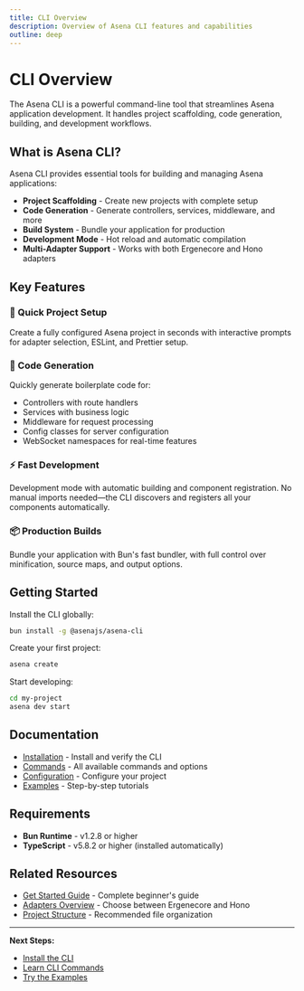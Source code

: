 ```yaml
---
title: CLI Overview
description: Overview of Asena CLI features and capabilities
outline: deep
---
```


# CLI Overview

The Asena CLI is a powerful command-line tool that streamlines Asena application development. It handles project scaffolding, code generation, building, and development workflows.

## What is Asena CLI?

Asena CLI provides essential tools for building and managing Asena applications:

- **Project Scaffolding** - Create new projects with complete setup
- **Code Generation** - Generate controllers, services, middleware, and more
- **Build System** - Bundle your application for production
- **Development Mode** - Hot reload and automatic compilation
- **Multi-Adapter Support** - Works with both Ergenecore and Hono adapters

## Key Features

### 🚀 Quick Project Setup

Create a fully configured Asena project in seconds with interactive prompts for adapter selection, ESLint, and Prettier setup.

### 🔧 Code Generation

Quickly generate boilerplate code for:
- Controllers with route handlers
- Services with business logic
- Middleware for request processing
- Config classes for server configuration
- WebSocket namespaces for real-time features

### ⚡ Fast Development

Development mode with automatic building and component registration. No manual imports needed—the CLI discovers and registers all your components automatically.

### 📦 Production Builds

Bundle your application with Bun's fast bundler, with full control over minification, source maps, and output options.

## Getting Started

Install the CLI globally:

```bash
bun install -g @asenajs/asena-cli
```

Create your first project:

```bash
asena create
```

Start developing:

```bash
cd my-project
asena dev start
```

## Documentation

- [Installation](/docs/cli/installation) - Install and verify the CLI
- [Commands](/docs/cli/commands) - All available commands and options
- [Configuration](/docs/cli/configuration) - Configure your project
- [Examples](/docs/cli/examples) - Step-by-step tutorials

## Requirements

- **Bun Runtime** - v1.2.8 or higher
- **TypeScript** - v5.8.2 or higher (installed automatically)

## Related Resources

- [Get Started Guide](/docs/get-started) - Complete beginner's guide
- [Adapters Overview](/docs/adapters/overview) - Choose between Ergenecore and Hono
- [Project Structure](/docs/guides/project-structure) - Recommended file organization

---

**Next Steps:**
- [Install the CLI](/docs/cli/installation)
- [Learn CLI Commands](/docs/cli/commands)
- [Try the Examples](/docs/cli/examples)

